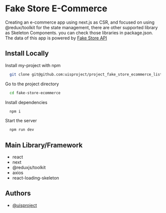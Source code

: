 # Fake Store E-Commerce

Creating an e-commerce app using next.js as CSR, and focused on using @redux/toolkit for the state management, there are other supported library as Skeleton Components. you can check those libraries in package.json. The data of this app is powered by [Fake Store API](https://fakestoreapi.com/)

## Install Locally

Install my-project with npm

```bash
  git clone git@github.com:uisproject/project_fake_store_ecommerce_list_api.git
```

Go to the project directory

```bash
  cd fake-store-ecommerce
```

Install dependencies

```bash
  npm i
```

Start the server

```bash
  npm run dev
```

## Main Library/Framework

- react
- next
- @reduxjs/toolkit
- axios
- react-loading-skeleton

## Authors

- [@uisproject](https://github.com/uisproject)
